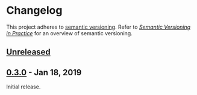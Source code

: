 # Changelog
This project adheres to [semantic versioning](http://semver.org/spec/v2.0.0.html). Refer to 
*[Semantic Versioning in Practice](https://www.jering.tech/articles/semantic-versioning-in-practice)*
for an overview of semantic versioning.

## [Unreleased](https://github.com/JeremyTCD/IocServices.Newtonsoft.Json/compare/0.3.0...HEAD)

## [0.3.0](https://github.com/JeremyTCD/IocServices.Newtonsoft.Json/compare/0.3.0...0.3.0) - Jan 18, 2019
Initial release.
